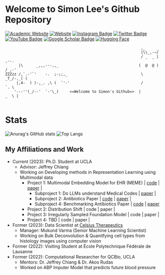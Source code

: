 # Welcome to Simon Lee's Github Repository
[![Academic Website](https://img.shields.io/badge/simonalee-ucla-informational?style=flat-square&logo=jekyll&logoColor=white)](https://sites.google.com/g.ucla.edu/simonaleeucla/home)
[![Website](https://img.shields.io/badge/simons-pictures-informational?style=flat-square&logo=jekyll&logoColor=white)](https://simonlee711.github.io/photos/)
[![Instagram Badge](https://img.shields.io/badge/-simonlee.a-purple?style=flat-square&logo=instagram&logoColor=white&link=https://www.instagram.com/simonlee.a/)](https://www.instagram.com/simonlee.a/)
[![Twitter Badge](https://img.shields.io/badge/-SimonLee79475-blue?style=flat-square&logo=twitter&logoColor=white&link=https://twitter.com/SimonLee)](https://twitter.com/SimonLee79475)
[![YouTube Badge](https://img.shields.io/badge/-Subscribe-red?style=flat-square&logo=youtube&logoColor=white&link=https://www.youtube.com/channel/UCuMm6O5PC-8kvxHNATCHLIA)](https://www.youtube.com/channel/UCuMm6O5PC-8kvxHNATCHLIA)
[![Google Scholar Badge](https://img.shields.io/badge/-GoogleScholar-grey?style=flat-square&logo=googlescholar&logoColor=white&link=your-link-here)](https://scholar.google.com/citations?user=HIj-rdQAAAAJ&hl=en)
[![Hugging Face](https://img.shields.io/badge/Hugging%20Face-yellow.svg?logo=smiley)](https://huggingface.co/Simonlee711)
<!--[![LinkedIn](https://img.shields.io/badge/LinkedIn-simonlee-informational?style=flat-square&logo=linkedin&logoColor=white)](https://www.linkedin.com/in/simon-lee-307ba4172/)-->


```
                                                             ,_     _
                                                             |\\_,-~/
                                                             / _  _ |    ,--.
      |\      _,,,---,,_                                    (  @  @ )   / ,-'
ZZZzz /,`.-'`'    -.  ;-;;,_                                 \  _T_/-._( (
     |,4-  ) )-,_. ,\ (  `'-'                                /         `. \
    '---''(_/--'  `-'\_)     <=Welcome to Simon's Github=>  |         _  \ |
    

```
# Stats

![Anurag's GitHub stats](https://github-readme-stats.vercel.app/api?username=Simonlee711&hide=issues&show_icons=true&count_private=true)
![Top Langs](https://github-readme-stats.vercel.app/api/top-langs/?username=Simonlee711&hide=jupyter%20notebook&layout=compact)

## My Affiliations and Work

- Current (2023): Ph.D. Student at UCLA
  - Advisor: Jeffrey Chiang
  - Working on Developing methods in Representation Learning using Multimodal data
      - Project 1: Multimodal Embedding Model for EHR (MEME) | [code](https://github.com/Simonlee711/MEME) | [paper](https://arxiv.org/abs/2402.00160) |
        - Subproject 1: Do LLMs understand Medical Codes | [paper](https://arxiv.org/abs/2403.10822) |
        - Subproject 2: Antibiotics Paper | [code](https://github.com/Simonlee711/er-pseudonotes) | [paper](https://arxiv.org/abs/2405.20419) |
        - Subproject 4: Benchmarking Antibiotics Paper | [code]() | [paper]()
      - Project 2: Distribution Shift | code | paper |
      - Project 3: Irregularly Sampled Foundation Model | code | paper |
      - Project 4: TBD | code | paper |
- Former (2023): Data Scientist at [Celsius Therapeutics](https://celsiustx.com/)
  - Manager: Mukund Varma (Senior Machine Learning Scientist) 
  - Working on Bulk Deconvolution & Quanitfying cell types from histology images using computer vision
- Former (2022): Visiting Student at École Polytechnique Fédérale de Lausanne
- Former  (2022): Computational Researcher for QCBio, UCLA
  - Mentors: Dr. Jeffrey Chiang & Dr. Akos Rudas
  - Worked on ABP Imputer Model that predicts future blood pressure
